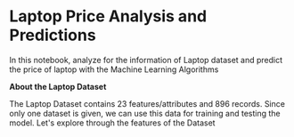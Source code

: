 # Laptop Price Analysis and Predictions
In this notebook, analyze for the information of Laptop dataset and predict the price of laptop with the Machine Learning Algorithms

**About the Laptop Dataset**

The Laptop Dataset contains 23 features/attributes and 896 records. Since only one dataset is given, we can use this data for training and testing the model. Let's explore through the features of the Dataset
